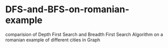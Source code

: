 # DFS-and-BFS-on-romanian-example
comparision of Depth First Search and Breadth First Search Algorithm on a romanian example of different cities in Graph 
